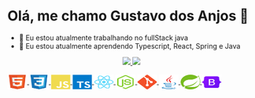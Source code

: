 # Olá, me chamo Gustavo dos Anjos 👋



- 🔭 Eu estou atualmente trabalhando no fullStack java
- 🌱 Eu estou atualmente aprendendo Typescript, React, Spring e Java


<div align="center">
  <a href="https://github.com/GustavoAca">
  <img height="150em" src="https://github-readme-stats.vercel.app/api?username=GustavoAca&show_icons=true&theme=dracula&include_all_commits=true&count_private=true"/>
  <img height="150em" src="https://github-readme-stats.vercel.app/api/top-langs/?username=GustavoAca&layout=compact&langs_count=7&theme=dracula"/>
</div>
<div style="display: inline_block"><br>
  <img align="center" alt="Gu-HTML" height="30" width="40" src="https://raw.githubusercontent.com/devicons/devicon/master/icons/html5/html5-original.svg">
  <img align="center" alt="Gu-CSS" height="30" width="40" src="https://raw.githubusercontent.com/devicons/devicon/master/icons/css3/css3-original.svg">
  <img align="center" alt="Gu-Js" height="30" width="40" src="https://raw.githubusercontent.com/devicons/devicon/master/icons/javascript/javascript-plain.svg">
  <img align="center" alt="Gu-Ts" height="30" width="40" src="https://github.com/devicons/devicon/blob/master/icons/typescript/typescript-original.svg">
  <img align="center" alt="Gu-React" height="30" width="40" src="https://raw.githubusercontent.com/devicons/devicon/master/icons/react/react-original.svg">
  <img align="center" alt="Gu-Node" height="30" width="40" src="https://github.com/devicons/devicon/blob/master/icons/nodejs/nodejs-original.svg">
  <img align= "center" alt="Gu-Git" height="30" width="40" src="https://github.com/devicons/devicon/blob/master/icons/git/git-original.svg">
  <img align="center" alt="Gu-Java" height="30" width="40" src="https://github.com/devicons/devicon/blob/master/icons/java/java-original.svg">
  <img align="center" alt="Gu-Spring" height="30" width="40" src="https://github.com/devicons/devicon/blob/master/icons/spring/spring-original.svg">
  <img align="center" alt="Gu-Bootstrap" height="30" width="40" src="https://github.com/devicons/devicon/blob/master/icons/bootstrap/bootstrap-original.svg">
 
  
  
</div>
